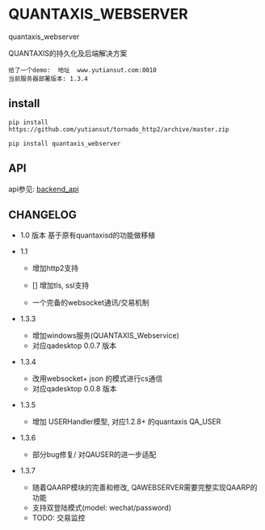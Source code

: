 # QUANTAXIS_WEBSERVER
quantaxis_webserver


QUANTAXIS的持久化及后端解决方案

```
给了一个demo:  地址  www.yutiansut.com:8010
当前服务器部署版本: 1.3.4

```

## install
```
pip install https://github.com/yutiansut/tornado_http2/archive/master.zip

pip install quantaxis_webserver
```
## API


api参见: [backend_api](./backendapi.md)

## CHANGELOG
- 1.0 版本  基于原有quantaxisd的功能做移植

- 1.1 

    - 增加http2支持
    - [] 增加tls, ssl支持

    - 一个完备的websocket通讯/交易机制
    
- 1.3.3 
    - 增加windows服务(QUANTAXIS_Webservice)
    - 对应qadesktop 0.0.7 版本

- 1.3.4
    - 改用websocket+ json 的模式进行cs通信
    - 对应qadesktop 0.0.8 版本
    
- 1.3.5
    - 增加 USERHandler模型, 对应1.2.8+ 的quantaxis QA_USER

- 1.3.6
    - 部分bug修复/ 对QAUSER的进一步适配

- 1.3.7
    - 随着QAARP模块的完善和修改, QAWEBSERVER需要完整实现QAARP的功能
    - 支持双登陆模式(model: wechat/password)
    - TODO: 交易监控